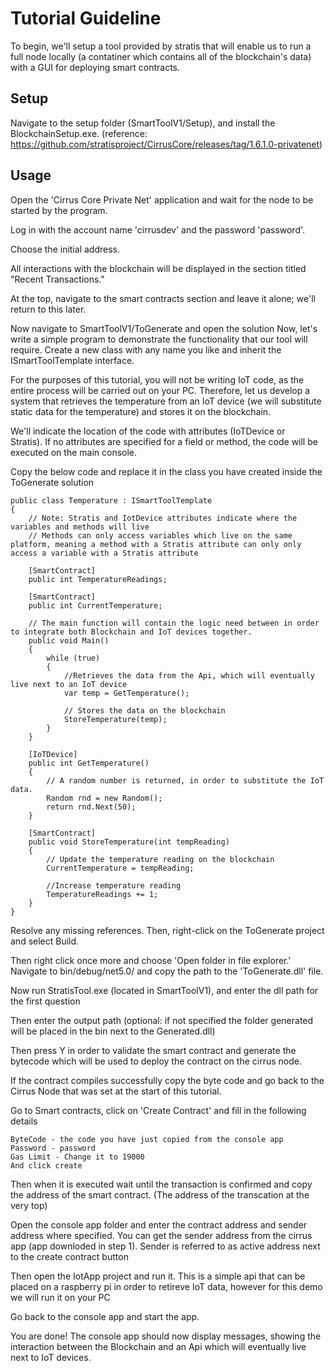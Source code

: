 # Tutorial Guideline

To begin, we'll setup a tool provided by stratis that will enable us to run a full node locally (a contatiner which contains all of the blockchain's data) with a GUI for deploying smart contracts.

## Setup

Navigate to the setup folder (SmartToolV1/Setup), and install the BlockchainSetup.exe. (reference: https://github.com/stratisproject/CirrusCore/releases/tag/1.6.1.0-privatenet)

## Usage

Open the 'Cirrus Core Private Net' application and wait for the node to be started by the program.

Log in with the account name 'cirrusdev' and the password 'password'.

Choose the initial address.

All interactions with the blockchain will be displayed in the section titled "Recent Transactions."

At the top, navigate to the smart contracts section and leave it alone; we'll return to this later.

Now navigate to SmartToolV1/ToGenerate and open the solution
Now, let's write a simple program to demonstrate the functionality that our tool will require.
Create a new class with any name you like and inherit the ISmartToolTemplate interface.

For the purposes of this tutorial, you will not be writing IoT code, as the entire process will be carried out on your PC. Therefore, let us develop a system that retrieves the temperature from an IoT device (we will substitute static data for the temperature) and stores it on the blockchain.

We'll indicate the location of the code with attributes (IoTDevice or Stratis). If no attributes are specified for a field or method, the code will be executed on the main console.


Copy the below code and replace it in the class you have created inside the ToGenerate solution

    public class Temperature : ISmartToolTemplate
    {
        // Note: Stratis and IotDevice attributes indicate where the variables and methods will live
        // Methods can only access variables which live on the same platform, meaning a method with a Stratis attribute can only only access a variable with a Stratis attribute

        [SmartContract]
        public int TemperatureReadings;

        [SmartContract]
        public int CurrentTemperature;

        // The main function will contain the logic need between in order to integrate both Blockchain and IoT devices together.
        public void Main()
        {
            while (true)
            {
                //Retrieves the data from the Api, which will eventually live next to an IoT device
                var temp = GetTemperature();

                // Stores the data on the blockchain
                StoreTemperature(temp);
            }
        }

        [IoTDevice]
        public int GetTemperature()
        {
            // A random number is returned, in order to substitute the IoT data.
            Random rnd = new Random();
            return rnd.Next(50);
        }

        [SmartContract]
        public void StoreTemperature(int tempReading)
        {
            // Update the temperature reading on the blockchain
            CurrentTemperature = tempReading;

            //Increase temperature reading
            TemperatureReadings += 1;
        }
    }

Resolve any missing references.
Then, right-click on the ToGenerate project and select Build.

Then right click once more and choose 'Open folder in file explorer.' Navigate to bin/debug/net5.0/ and copy the path to the 'ToGenerate.dll' file.

Now run StratisTool.exe (located in SmartToolV1), and enter the dll path for the first question

Then enter the output path (optional: if not specified the folder generated will be placed in the bin next to the Generated.dll)

Then press Y in order to validate the smart contract and generate the bytecode which will be used to deploy the contract on the cirrus node.

If the contract compiles successfully copy the byte code and go back to the Cirrus Node that was set at the start of this tutorial.

Go to Smart contracts, click on 'Create Contract' and fill in the following details

	ByteCode - the code you have just copied from the console app
	Password - password
	Gas Limit - Change it to 19000
	And click create

Then when it is executed wait until the transaction is confirmed and copy the address of the smart contract. (The address of the transcation at the very top)

Open the console app folder and enter the contract address and sender address where specified. You can get the sender address from the cirrus app (app downloded in step 1). Sender is referred to as active address next to the create contract button

Then open the IotApp project and run it. This is a simple api that can be placed on a raspberry pi in order to retireve IoT data, however for this demo we will run it on your PC

Go back to the console app and start the app.

You are done! The console app should now display messages, showing the interaction between the Blockchain and an Api which will eventually live next to IoT devices.
